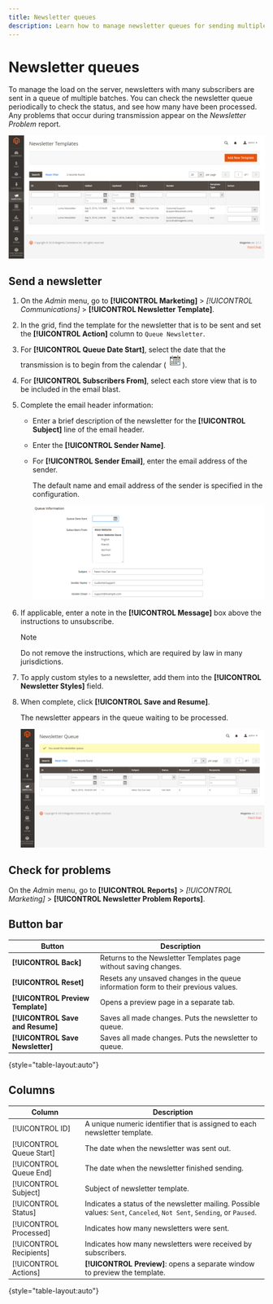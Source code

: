 ```yaml
---
title: Newsletter queues
description: Learn how to manage newsletter queues for sending multiple newsletter batches.
---
```

# Newsletter queues

To manage the load on the server, newsletters with many subscribers are sent in a queue of multiple batches. You can check the newsletter queue periodically to check the status, and see how many have been processed. Any problems that occur during transmission appear on the _Newsletter Problem_ report.

![Newsletter templates - add to newsletter queue](./assets/newsletter-templates-grid.png)<!-- zoom -->

## Send a newsletter

1. On the _Admin_ menu, go to **[!UICONTROL Marketing]** > _[!UICONTROL Communications]_ > **[!UICONTROL Newsletter Template]**.

1. In the grid, find the template for the newsletter that is to be sent and set the **[!UICONTROL Action]** column to `Queue Newsletter`.

1. For **[!UICONTROL Queue Date Start]**, select the date that the transmission is to begin from the calendar (![Calendar icon](../assets/icon-calendar.png)).

1. For **[!UICONTROL Subscribers From]**, select each store view that is to be included in the email blast.

1. Complete the email header information:

    - Enter a brief description of the newsletter for the **[!UICONTROL Subject]** line of the email header.

    - Enter the **[!UICONTROL Sender Name]**.

    - For **[!UICONTROL Sender Email]**, enter the email address of the sender.

      The default name and email address of the sender is specified in the configuration.

      ![Newsletter queue information](./assets/newsletter-queue-information1.png)<!-- zoom -->

1. If applicable, enter a note in the **[!UICONTROL Message]** box above the instructions to unsubscribe.

   >[!NOTE]
   >
   >Do not remove the instructions, which are required by law in many jurisdictions.

1. To apply custom styles to a newsletter, add them into the **[!UICONTROL Newsletter Styles]** field.

1. When complete, click **[!UICONTROL Save and Resume]**.

    The newsletter appears in the queue waiting to be processed.

    ![Newsletter queue](./assets/newsletter-queue-saved.png)<!-- zoom -->

## Check for problems

On the _Admin_ menu, go to **[!UICONTROL Reports]** > _[!UICONTROL Marketing]_ > **[!UICONTROL Newsletter Problem Reports]**.

## Button bar

|Button|Description|
|--- |--- |
|**[!UICONTROL Back]**|Returns to the Newsletter Templates page without saving changes.|
|**[!UICONTROL Reset]**|Resets any unsaved changes in the queue information form to their previous values.|
|**[!UICONTROL Preview Template]**|Opens a preview page in a separate tab.|
|**[!UICONTROL Save and Resume]**|Saves all made changes. Puts the newsletter to queue.|
|**[!UICONTROL Save Newsletter]**|Saves all made changes. Puts the newsletter to queue.|

{style="table-layout:auto"}

## Columns

|Column|Description|
|--- |--- |
|[!UICONTROL ID]|A unique numeric identifier that is assigned to each newsletter template.|
|[!UICONTROL Queue Start]|The date when the newsletter was sent out.|
|[!UICONTROL Queue End]|The date when the newsletter finished sending.|
|[!UICONTROL Subject]|Subject of newsletter template.|
|[!UICONTROL Status]|Indicates a status of the newsletter mailing. Possible values: `Sent`, `Canceled`, `Not Sent`, `Sending`, or `Paused`.|
|[!UICONTROL Processed]|Indicates how many newsletters were sent.|
|[!UICONTROL Recipients]|Indicates how many newsletters were received by subscribers.|
|[!UICONTROL Actions]|**[!UICONTROL Preview]**: opens a separate window to preview the template.|

{style="table-layout:auto"}
